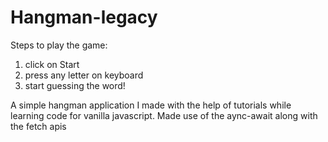# Hangman-legacy
Steps to play the game: 
  1. click on Start
  2. press any letter on keyboard
  3. start guessing the word!
  
A simple hangman application I made with the help of tutorials while learning code for vanilla javascript. Made use of the aync-await along with the fetch apis
